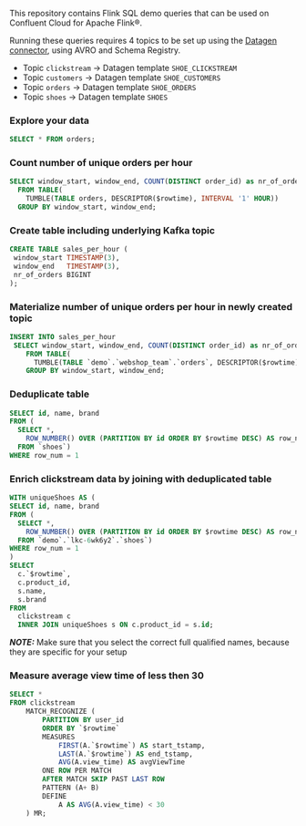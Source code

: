 This repository contains Flink SQL demo queries that can be used on Confluent Cloud for Apache Flink®. 

Running these queries requires 4 topics to be set up using the [Datagen connector](https://docs.confluent.io/cloud/current/connectors/cc-datagen-source.html),
using AVRO and Schema Registry.

* Topic `clickstream` -> Datagen template `SHOE_CLICKSTREAM` 
* Topic `customers` -> Datagen template `SHOE_CUSTOMERS`
* Topic `orders` -> Datagen template `SHOE_ORDERS`
* Topic `shoes` -> Datagen template `SHOES` 

### Explore your data

```sql
SELECT * FROM orders;
```

### Count number of unique orders per hour

```sql
SELECT window_start, window_end, COUNT(DISTINCT order_id) as nr_of_orders
  FROM TABLE(
    TUMBLE(TABLE orders, DESCRIPTOR($rowtime), INTERVAL '1' HOUR))
  GROUP BY window_start, window_end;
```

### Create table including underlying Kafka topic

```sql
CREATE TABLE sales_per_hour (
 window_start TIMESTAMP(3),
 window_end   TIMESTAMP(3),
 nr_of_orders BIGINT
);
```

### Materialize number of unique orders per hour in newly created topic

```sql
INSERT INTO sales_per_hour
 SELECT window_start, window_end, COUNT(DISTINCT order_id) as nr_of_orders
    FROM TABLE(
      TUMBLE(TABLE `demo`.`webshop_team`.`orders`, DESCRIPTOR($rowtime), INTERVAL '1' HOUR))
    GROUP BY window_start, window_end;
```

### Deduplicate table

```sql
SELECT id, name, brand
FROM (
  SELECT *,
    ROW_NUMBER() OVER (PARTITION BY id ORDER BY $rowtime DESC) AS row_num
  FROM `shoes`)
WHERE row_num = 1
```

### Enrich clickstream data by joining with deduplicated table 

```sql
WITH uniqueShoes AS (
SELECT id, name, brand
FROM (
  SELECT *,
    ROW_NUMBER() OVER (PARTITION BY id ORDER BY $rowtime DESC) AS row_num
  FROM `demo`.`lkc-6wk6y2`.`shoes`)
WHERE row_num = 1
)
SELECT 
  c.`$rowtime`,
  c.product_id,
  s.name, 
  s.brand
FROM 
  clickstream c
  INNER JOIN uniqueShoes s ON c.product_id = s.id;
```

**_NOTE:_**  Make sure that you select the correct full qualified names, because they are specific for your setup

### Measure average view time of less then 30

```sql 
SELECT *
FROM clickstream
    MATCH_RECOGNIZE (
        PARTITION BY user_id
        ORDER BY `$rowtime`
        MEASURES
            FIRST(A.`$rowtime`) AS start_tstamp,
            LAST(A.`$rowtime`) AS end_tstamp,
            AVG(A.view_time) AS avgViewTime
        ONE ROW PER MATCH
        AFTER MATCH SKIP PAST LAST ROW
        PATTERN (A+ B)
        DEFINE
            A AS AVG(A.view_time) < 30
    ) MR;
```
